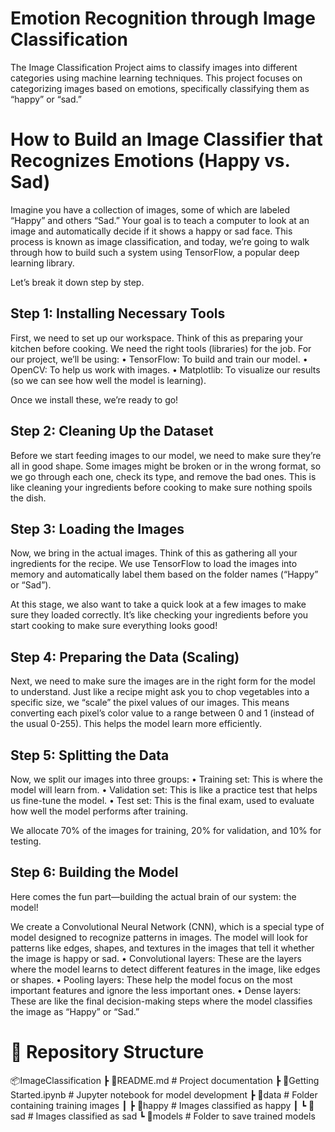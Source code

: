# Emotion Recognition through Image Classification

The Image Classification Project aims to classify images into different categories using machine learning techniques. This project focuses on categorizing images based on emotions, specifically classifying them as “happy” or “sad.”

# How to Build an Image Classifier that Recognizes Emotions (Happy vs. Sad)

Imagine you have a collection of images, some of which are labeled “Happy” and others “Sad.” Your goal is to teach a computer to look at an image and automatically decide if it shows a happy or sad face. This process is known as image classification, and today, we’re going to walk through how to build such a system using TensorFlow, a popular deep learning library.

Let’s break it down step by step.

## Step 1: Installing Necessary Tools

First, we need to set up our workspace. Think of this as preparing your kitchen before cooking. We need the right tools (libraries) for the job. For our project, we’ll be using:
	•	TensorFlow: To build and train our model.
	•	OpenCV: To help us work with images.
	•	Matplotlib: To visualize our results (so we can see how well the model is learning).

Once we install these, we’re ready to go!

## Step 2: Cleaning Up the Dataset

Before we start feeding images to our model, we need to make sure they’re all in good shape. Some images might be broken or in the wrong format, so we go through each one, check its type, and remove the bad ones. This is like cleaning your ingredients before cooking to make sure nothing spoils the dish.

## Step 3: Loading the Images

Now, we bring in the actual images. Think of this as gathering all your ingredients for the recipe. We use TensorFlow to load the images into memory and automatically label them based on the folder names (“Happy” or “Sad”).

At this stage, we also want to take a quick look at a few images to make sure they loaded correctly. It’s like checking your ingredients before you start cooking to make sure everything looks good!

## Step 4: Preparing the Data (Scaling)

Next, we need to make sure the images are in the right form for the model to understand. Just like a recipe might ask you to chop vegetables into a specific size, we “scale” the pixel values of our images. This means converting each pixel’s color value to a range between 0 and 1 (instead of the usual 0-255). This helps the model learn more efficiently.

## Step 5: Splitting the Data

Now, we split our images into three groups:
	•	Training set: This is where the model will learn from.
	•	Validation set: This is like a practice test that helps us fine-tune the model.
	•	Test set: This is the final exam, used to evaluate how well the model performs after training.

We allocate 70% of the images for training, 20% for validation, and 10% for testing.

## Step 6: Building the Model

Here comes the fun part—building the actual brain of our system: the model!

We create a Convolutional Neural Network (CNN), which is a special type of model designed to recognize patterns in images. The model will look for patterns like edges, shapes, and textures in the images that tell it whether the image is happy or sad.
	•	Convolutional layers: These are the layers where the model learns to detect different features in the image, like edges or shapes.
	•	Pooling layers: These help the model focus on the most important features and ignore the less important ones.
	•	Dense layers: These are like the final decision-making steps where the model classifies the image as “Happy” or “Sad.”


# 📂 Repository Structure

📦ImageClassification
 ┣ 📜README.md                   # Project documentation
 ┣ 📜Getting Started.ipynb        # Jupyter notebook for model development
 ┣ 📂data                         # Folder containing training images
 ┃ ┣ 📂happy                     # Images classified as happy
 ┃ ┗ 📂sad                       # Images classified as sad
 ┗ 📜models                       # Folder to save trained models
